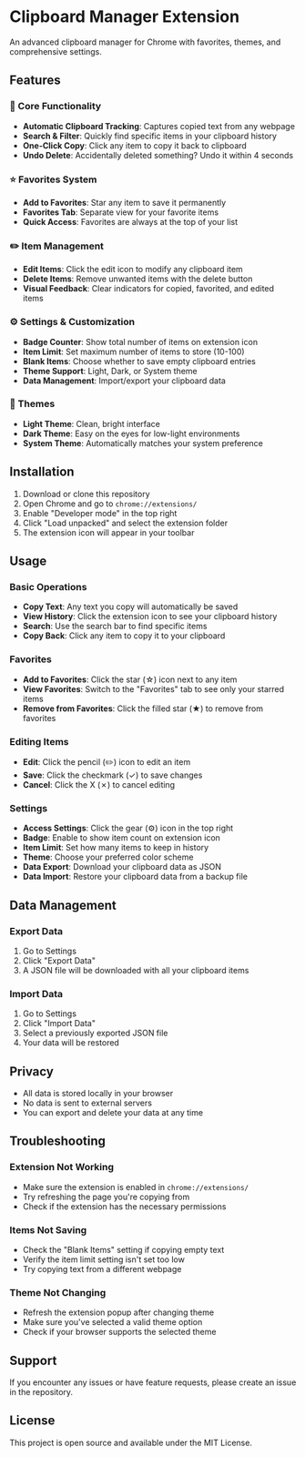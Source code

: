 # Clipboard Manager Extension

An advanced clipboard manager for Chrome with favorites, themes, and comprehensive settings.

## Features

### 🎯 Core Functionality
- **Automatic Clipboard Tracking**: Captures copied text from any webpage
- **Search & Filter**: Quickly find specific items in your clipboard history
- **One-Click Copy**: Click any item to copy it back to clipboard
- **Undo Delete**: Accidentally deleted something? Undo it within 4 seconds

### ⭐ Favorites System
- **Add to Favorites**: Star any item to save it permanently
- **Favorites Tab**: Separate view for your favorite items
- **Quick Access**: Favorites are always at the top of your list

### ✏️ Item Management
- **Edit Items**: Click the edit icon to modify any clipboard item
- **Delete Items**: Remove unwanted items with the delete button
- **Visual Feedback**: Clear indicators for copied, favorited, and edited items

### ⚙️ Settings & Customization
- **Badge Counter**: Show total number of items on extension icon
- **Item Limit**: Set maximum number of items to store (10-100)
- **Blank Items**: Choose whether to save empty clipboard entries
- **Theme Support**: Light, Dark, or System theme
- **Data Management**: Import/export your clipboard data

### 🎨 Themes
- **Light Theme**: Clean, bright interface
- **Dark Theme**: Easy on the eyes for low-light environments
- **System Theme**: Automatically matches your system preference

## Installation

1. Download or clone this repository
2. Open Chrome and go to `chrome://extensions/`
3. Enable "Developer mode" in the top right
4. Click "Load unpacked" and select the extension folder
5. The extension icon will appear in your toolbar

## Usage

### Basic Operations
- **Copy Text**: Any text you copy will automatically be saved
- **View History**: Click the extension icon to see your clipboard history
- **Search**: Use the search bar to find specific items
- **Copy Back**: Click any item to copy it to your clipboard

### Favorites
- **Add to Favorites**: Click the star (☆) icon next to any item
- **View Favorites**: Switch to the "Favorites" tab to see only your starred items
- **Remove from Favorites**: Click the filled star (★) to remove from favorites

### Editing Items
- **Edit**: Click the pencil (✏️) icon to edit an item
- **Save**: Click the checkmark (✓) to save changes
- **Cancel**: Click the X (✗) to cancel editing

### Settings
- **Access Settings**: Click the gear (⚙️) icon in the top right
- **Badge**: Enable to show item count on extension icon
- **Item Limit**: Set how many items to keep in history
- **Theme**: Choose your preferred color scheme
- **Data Export**: Download your clipboard data as JSON
- **Data Import**: Restore your clipboard data from a backup file

## Data Management

### Export Data
1. Go to Settings
2. Click "Export Data"
3. A JSON file will be downloaded with all your clipboard items

### Import Data
1. Go to Settings
2. Click "Import Data"
3. Select a previously exported JSON file
4. Your data will be restored

## Privacy

- All data is stored locally in your browser
- No data is sent to external servers
- You can export and delete your data at any time

## Troubleshooting

### Extension Not Working
- Make sure the extension is enabled in `chrome://extensions/`
- Try refreshing the page you're copying from
- Check if the extension has the necessary permissions

### Items Not Saving
- Check the "Blank Items" setting if copying empty text
- Verify the item limit setting isn't set too low
- Try copying text from a different webpage

### Theme Not Changing
- Refresh the extension popup after changing theme
- Make sure you've selected a valid theme option
- Check if your browser supports the selected theme

## Support

If you encounter any issues or have feature requests, please create an issue in the repository.

## License

This project is open source and available under the MIT License. 